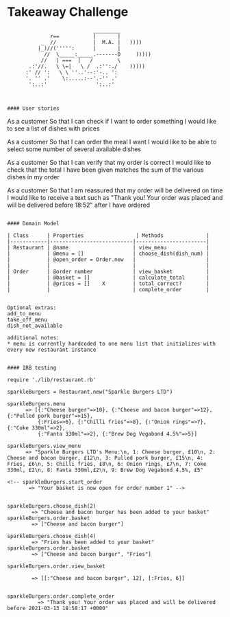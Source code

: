 Takeaway Challenge
==================
```
                            _________
              r==           |       |
           _  //            |  M.A. |   ))))
          |_)//(''''':      |       |
            //  \_____:_____.-------D     )))))
           //   | ===  |   /        \
       .:'//.   \ \=|   \ /  .:'':./    )))))
      :' // ':   \ \ ''..'--:'-.. ':
      '. '' .'    \:.....:--'.-'' .'
       ':..:'                ':..:'



#### User stories
```
As a customer
So that I can check if I want to order something
I would like to see a list of dishes with prices

As a customer
So that I can order the meal I want
I would like to be able to select some number of several available dishes

As a customer
So that I can verify that my order is correct
I would like to check that the total I have been given matches the sum of the various dishes in my order

As a customer
So that I am reassured that my order will be delivered on time
I would like to receive a text such as "Thank you! Your order was placed and will be delivered before 18:52" after I have ordered
```

#### Domain Model

| Class      | Properties                 | Methods              |
|------------|---------------------------|-----------------------|
| Restaurant | @name                     | view_menu             |
|            | @menu = []                | choose_dish(dish_num) |
|            | @open_order = Order.new   |                       |
|            |                           |                       |
| Order      | @order number             | view_basket           |
|            | @basket = []              | calculate_total       |
|            | @prices = []    X         | total_correct?        |
|            |                           | complete_order        |


Optional extras:
add_to_menu
take_off_menu
dish_not_available

additional notes:
* menu is currently hardcoded to one menu list that initializes with every new restaurant instance


#### IRB testing

require './lib/restaurant.rb'

sparkleBurgers = Restaurant.new("Sparkle Burgers LTD")

sparkleBurgers.menu
      => [{:"Cheese burger"=>10}, {:"Cheese and bacon burger"=>12}, {:"Pulled pork burger"=>15},  
          {:Fries=>6}, {:"Chilli fries"=>8}, {:"Onion rings"=>7}, {:"Coke 330ml"=>2},
          {:"Fanta 330ml"=>2}, {:"Brew Dog Vegabond 4.5%"=>5}]

sparkleBurgers.view_menu
      => "Sparkle Burgers LTD's Menu:\n, 1: Cheese burger, £10\n, 2: Cheese and bacon burger, £12\n, 3: Pulled pork burger, £15\n, 4: Fries, £6\n, 5: Chilli fries, £8\n, 6: Onion rings, £7\n, 7: Coke 330ml, £2\n, 8: Fanta 330ml,£2\n, 9: Brew Dog Vegabond 4.5%, £5"

<!-- sparkleBurgers.start_order
       => "Your basket is now open for order number 1" -->


sparkleBurgers.choose_dish(2)
        => "Cheese and bacon burger has been added to your basket"
sparkleBurgers.order.basket
        => ["Cheese and bacon burger"]

sparkleBurgers.choose_dish(4)
        => "Fries has been added to your basket"
sparkleBurgers.order.basket
        => ["Cheese and bacon burger", "Fries"]

sparkleBurgers.order.view_basket

        => [[:"Cheese and bacon burger", 12], [:Fries, 6]]


sparkleBurgers.order.complete_order
          => "Thank you! Your order was placed and will be delivered before 2021-03-13 18:58:17 +0000"
